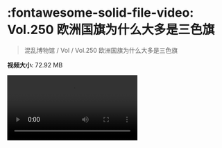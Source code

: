 # :fontawesome-solid-file-video: Vol.250 欧洲国旗为什么大多是三色旗

> 混乱博物馆 / Vol / Vol.250 欧洲国旗为什么大多是三色旗

**视频大小**: 72.92 MB

<div class="video"><video src="https://file.hsyhx.top/archive/混乱博物馆/Vol/Vol.250 欧洲国旗为什么大多是三色旗.mp4" controls preload>🤔 您的浏览器不支持 video 标签</video></div>